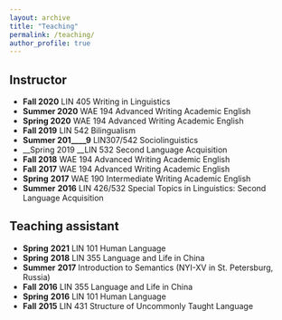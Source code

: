 ```yaml
---
layout: archive
title: "Teaching"
permalink: /teaching/
author_profile: true
---
```



## Instructor

- __Fall 2020__ LIN 405 Writing in Linguistics
- __Summer 2020__ WAE 194 Advanced Writing Academic English
- __Spring 2020__ WAE 194 Advanced Writing Academic English
- __Fall 2019__ LIN 542 Bilingualism
- __Summer 201____9__ LIN307/542 Sociolinguistics
- __Spring 2019 __LIN 532 Second Language Acquisition
- __Fall 2018__  WAE 194 Advanced Writing Academic English
- __Fall__ __2017__  WAE 194 Advanced Writing Academic English
- __Spring__ __2017__  WAE 190 Intermediate Writing Academic English
- __Summer__ __2016__  LIN 426/532 Special Topics in Linguistics: Second Language Acquisition 
     

## Teaching assistant

- __Spring__ __2021__  LIN 101 Human Language 
- __Spring__ __2018__  LIN 355 Language and Life in China 
- __Summer__ __2017__  Introduction to Semantics (NYI-XV in St. Petersburg, Russia) 
- __Fall__ __2016__  LIN 355 Language and Life in China 
- __Spring__ __2016__  LIN 101 Human Language 
- __Fall__ __2015__  LIN 431 Structure of Uncommonly Taught Language 